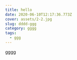 ```yaml
---
title: hello
date: 2020-06-10T12:17:36.773Z
cover: assets/2-2.jpg
slug: dddd-ggg
category: gggg
tags:
  - ggg
---
```

gggg